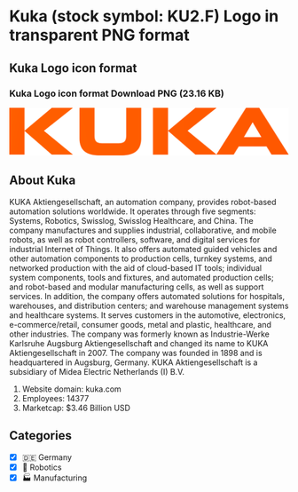 # Kuka (stock symbol: KU2.F) Logo in transparent PNG format

## Kuka Logo icon format

### Kuka Logo icon format Download PNG (23.16 KB)

![Kuka Logo icon format Download PNG (23.16 KB)](/img/orig/KU2.F-c7c41838.png)

## About Kuka

KUKA Aktiengesellschaft, an automation company, provides robot-based automation solutions worldwide. It operates through five segments: Systems, Robotics, Swisslog, Swisslog Healthcare, and China. The company manufactures and supplies industrial, collaborative, and mobile robots, as well as robot controllers, software, and digital services for industrial Internet of Things. It also offers automated guided vehicles and other automation components to production cells, turnkey systems, and networked production with the aid of cloud-based IT tools; individual system components, tools and fixtures, and automated production cells; and robot-based and modular manufacturing cells, as well as support services. In addition, the company offers automated solutions for hospitals, warehouses, and distribution centers; and warehouse management systems and healthcare systems. It serves customers in the automotive, electronics, e-commerce/retail, consumer goods, metal and plastic, healthcare, and other industries. The company was formerly known as Industrie-Werke Karlsruhe Augsburg Aktiengesellschaft and changed its name to KUKA Aktiengesellschaft in 2007. The company was founded in 1898 and is headquartered in Augsburg, Germany. KUKA Aktiengesellschaft is a subsidiary of Midea Electric Netherlands (I) B.V.

1. Website domain: kuka.com
2. Employees: 14377
3. Marketcap: $3.46 Billion USD


## Categories
- [x] 🇩🇪 Germany
- [x] 🤖 Robotics
- [x] 🏭 Manufacturing
